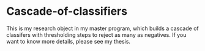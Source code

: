 # Cascade-of-classifiers
This is my research object in my master program, which builds a cascade of classifers with thresholding steps to reject as many as negatives.
If you want to know more details, please see my thesis.
